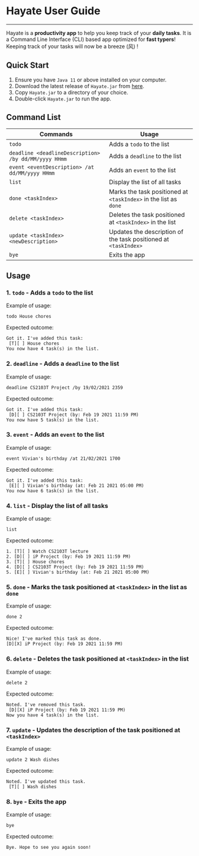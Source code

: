 # Hayate User Guide
***
Hayate is a **productivity app** to help you keep track of your
**daily tasks**. It is a Command Line Interface (CLI) based app
optimized for **fast typers**! Keeping track of your tasks will
now be a breeze (风) !

## Quick Start
1. Ensure you have `Java 11` or above installed on your computer.
2. Download the latest release of `Hayate.jar` from [here](url).
3. Copy `Hayate.jar` to a directory of your choice.
4. Double-click `Hayate.jar` to run the app.

## Command List
**Commands** | **Usage**
--- | ---
`todo` | Adds a `todo` to the list
`deadline <deadlineDescription> /by dd/MM/yyyy HHmm` | Adds a `deadline` to the list
`event <eventDescription> /at dd/MM/yyyy HHmm` | Adds an `event` to the list
`list` | Display the list of all tasks
`done <taskIndex>` | Marks the task positioned at `<taskIndex>` in the list as `done`
`delete <taskIndex>` | Deletes the task positioned at `<taskIndex>` in the list
`update <taskIndex> <newDescription>` | Updates the description of the task positioned at `<taskIndex>`
`bye` | Exits the app

## Usage

### 1. `todo` - Adds a `todo` to the list

Example of usage: 

`todo House chores`

Expected outcome:

```
Got it. I've added this task:
 [T][ ] House chores
You now have 4 task(s) in the list.
```

### 2. `deadline` - Adds a `deadline` to the list

Example of usage:

`deadline CS2103T Project /by 19/02/2021 2359`

Expected outcome:

```
Got it. I've added this task:
 [D][ ] CS2103T Project (by: Feb 19 2021 11:59 PM)
You now have 5 task(s) in the list.
```

### 3. `event` - Adds an `event` to the list

Example of usage:

`event Vivian's birthday /at 21/02/2021 1700`

Expected outcome:

```
Got it. I've added this task:
 [E][ ] Vivian's birthday (at: Feb 21 2021 05:00 PM)
You now have 6 task(s) in the list.
```

### 4. `list` - Display the list of all tasks

Example of usage:

`list`

Expected outcome:

```
1. [T][ ] Watch CS2103T lecture
2. [D][ ] iP Project (by: Feb 19 2021 11:59 PM)
3. [T][ ] House chores
4. [D][ ] CS2103T Project (by: Feb 19 2021 11:59 PM)
5. [E][ ] Vivian's birthday (at: Feb 21 2021 05:00 PM)
```

### 5. `done` - Marks the task positioned at `<taskIndex>` in the list as `done`

Example of usage:

`done 2`

Expected outcome:

```
Nice! I've marked this task as done.
[D][X] iP Project (by: Feb 19 2021 11:59 PM)
```

### 6. `delete` - Deletes the task positioned at `<taskIndex>` in the list

Example of usage:

`delete 2`

Expected outcome:

```
Noted. I've removed this task.
 [D][X] iP Project (by: Feb 19 2021 11:59 PM)
Now you have 4 task(s) in the list.
```

### 7. `update` - Updates the description of the task positioned at `<taskIndex>`

Example of usage:

`update 2 Wash dishes`

Expected outcome:

```
Noted. I've updated this task.
 [T][ ] Wash dishes
```

### 8. `bye` - Exits the app

Example of usage:

`bye`

Expected outcome:

```
Bye. Hope to see you again soon!
```